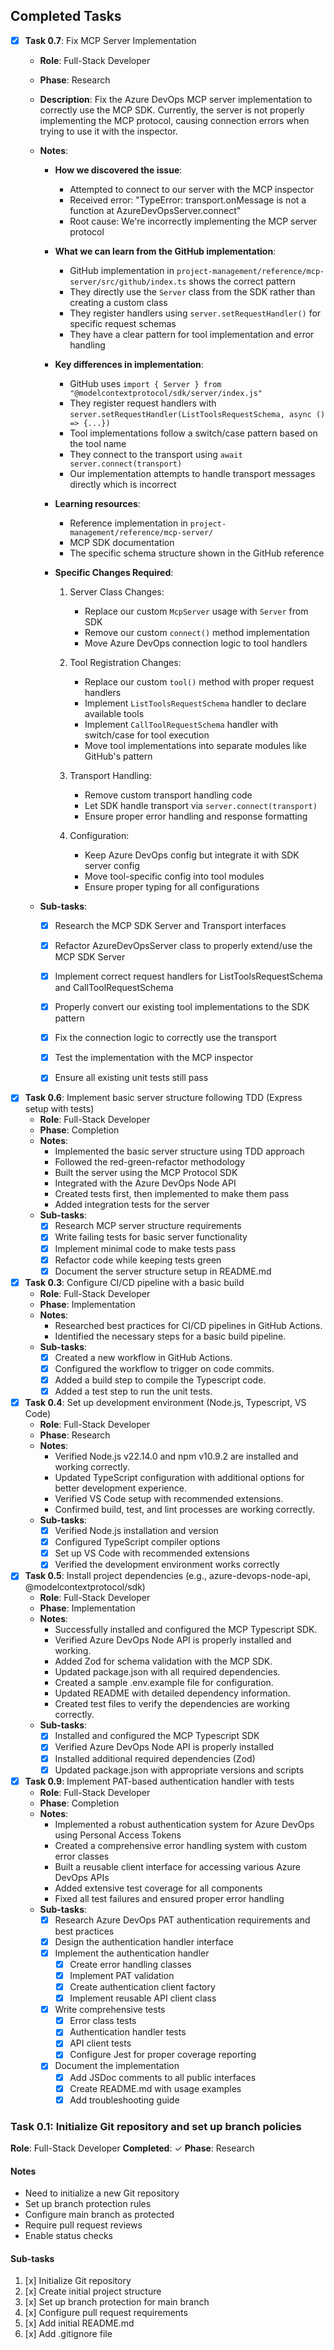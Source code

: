 ## Completed Tasks
- [x] **Task 0.7**: Fix MCP Server Implementation
  - **Role**: Full-Stack Developer
  - **Phase**: Research
  - **Description**: Fix the Azure DevOps MCP server implementation to correctly use the MCP SDK. Currently, the server is not properly implementing the MCP protocol, causing connection errors when trying to use it with the inspector.
  - **Notes**:
    - **How we discovered the issue**:
      - Attempted to connect to our server with the MCP inspector
      - Received error: "TypeError: transport.onMessage is not a function at AzureDevOpsServer.connect"
      - Root cause: We're incorrectly implementing the MCP server protocol
    
    - **What we can learn from the GitHub implementation**:
      - GitHub implementation in `project-management/reference/mcp-server/src/github/index.ts` shows the correct pattern
      - They directly use the `Server` class from the SDK rather than creating a custom class
      - They register handlers using `server.setRequestHandler()` for specific request schemas
      - They have a clear pattern for tool implementation and error handling
    
    - **Key differences in implementation**:
      - GitHub uses `import { Server } from "@modelcontextprotocol/sdk/server/index.js"`
      - They register request handlers with `server.setRequestHandler(ListToolsRequestSchema, async () => {...})`
      - Tool implementations follow a switch/case pattern based on the tool name
      - They connect to the transport using `await server.connect(transport)`
      - Our implementation attempts to handle transport messages directly which is incorrect
    
    - **Learning resources**:
      - Reference implementation in `project-management/reference/mcp-server/`
      - MCP SDK documentation
      - The specific schema structure shown in the GitHub reference

    - **Specific Changes Required**:
      1. Server Class Changes:
         - Replace our custom `McpServer` usage with `Server` from SDK
         - Remove our custom `connect()` method implementation
         - Move Azure DevOps connection logic to tool handlers
      
      2. Tool Registration Changes:
         - Replace our custom `tool()` method with proper request handlers
         - Implement `ListToolsRequestSchema` handler to declare available tools
         - Implement `CallToolRequestSchema` handler with switch/case for tool execution
         - Move tool implementations into separate modules like GitHub's pattern
      
      3. Transport Handling:
         - Remove custom transport handling code
         - Let SDK handle transport via `server.connect(transport)`
         - Ensure proper error handling and response formatting
      
      4. Configuration:
         - Keep Azure DevOps config but integrate it with SDK server config
         - Move tool-specific config into tool modules
         - Ensure proper typing for all configurations

  - **Sub-tasks**:
    - [x] Research the MCP SDK Server and Transport interfaces
    - [x] Refactor AzureDevOpsServer class to properly extend/use the MCP SDK Server
    - [x] Implement correct request handlers for ListToolsRequestSchema and CallToolRequestSchema
    - [x] Properly convert our existing tool implementations to the SDK pattern
    - [x] Fix the connection logic to correctly use the transport
    - [x] Test the implementation with the MCP inspector
    - [x] Ensure all existing unit tests still pass


- [x] **Task 0.6**: Implement basic server structure following TDD (Express setup with tests)
  - **Role**: Full-Stack Developer
  - **Phase**: Completion
  - **Notes**:
    - Implemented the basic server structure using TDD approach
    - Followed the red-green-refactor methodology
    - Built the server using the MCP Protocol SDK
    - Integrated with the Azure DevOps Node API
    - Created tests first, then implemented to make them pass
    - Added integration tests for the server
  - **Sub-tasks**:
    - [x] Research MCP server structure requirements
    - [x] Write failing tests for basic server functionality
    - [x] Implement minimal code to make tests pass
    - [x] Refactor code while keeping tests green
    - [x] Document the server structure setup in README.md

- [x] **Task 0.3**: Configure CI/CD pipeline with a basic build
  - **Role**: Full-Stack Developer
  - **Phase**: Implementation
  - **Notes**:
    - Researched best practices for CI/CD pipelines in GitHub Actions.
    - Identified the necessary steps for a basic build pipeline.
  - **Sub-tasks**:
    - [x] Created a new workflow in GitHub Actions.
    - [x] Configured the workflow to trigger on code commits.
    - [x] Added a build step to compile the Typescript code.
    - [x] Added a test step to run the unit tests.

- [x] **Task 0.4**: Set up development environment (Node.js, Typescript, VS Code)
  - **Role**: Full-Stack Developer
  - **Phase**: Research
  - **Notes**:
    - Verified Node.js v22.14.0 and npm v10.9.2 are installed and working correctly.
    - Updated TypeScript configuration with additional options for better development experience.
    - Verified VS Code setup with recommended extensions.
    - Confirmed build, test, and lint processes are working correctly.
  - **Sub-tasks**:
    - [x] Verified Node.js installation and version
    - [x] Configured TypeScript compiler options
    - [x] Set up VS Code with recommended extensions
    - [x] Verified the development environment works correctly

- [x] **Task 0.5**: Install project dependencies (e.g., azure-devops-node-api, @modelcontextprotocol/sdk)
  - **Role**: Full-Stack Developer
  - **Phase**: Implementation
  - **Notes**:
    - Successfully installed and configured the MCP Typescript SDK.
    - Verified Azure DevOps Node API is properly installed and working.
    - Added Zod for schema validation with the MCP SDK.
    - Updated package.json with all required dependencies.
    - Created a sample .env.example file for configuration.
    - Updated README with detailed dependency information.
    - Created test files to verify the dependencies are working correctly.
  - **Sub-tasks**:
    - [x] Installed and configured the MCP Typescript SDK
    - [x] Verified Azure DevOps Node API is properly installed
    - [x] Installed additional required dependencies (Zod)
    - [x] Updated package.json with appropriate versions and scripts

- [x] **Task 0.9**: Implement PAT-based authentication handler with tests
  - **Role**: Full-Stack Developer
  - **Phase**: Completion
  - **Notes**:
    - Implemented a robust authentication system for Azure DevOps using Personal Access Tokens
    - Created a comprehensive error handling system with custom error classes
    - Built a reusable client interface for accessing various Azure DevOps APIs
    - Added extensive test coverage for all components
    - Fixed all test failures and ensured proper error handling
  - **Sub-tasks**:
    - [x] Research Azure DevOps PAT authentication requirements and best practices
    - [x] Design the authentication handler interface
    - [x] Implement the authentication handler
      - [x] Create error handling classes
      - [x] Implement PAT validation
      - [x] Create authentication client factory
      - [x] Implement reusable API client class
    - [x] Write comprehensive tests
      - [x] Error class tests
      - [x] Authentication handler tests
      - [x] API client tests
      - [x] Configure Jest for proper coverage reporting
    - [x] Document the implementation
      - [x] Add JSDoc comments to all public interfaces
      - [x] Create README.md with usage examples
      - [x] Add troubleshooting guide

### Task 0.1: Initialize Git repository and set up branch policies
**Role**: Full-Stack Developer
**Completed**: ✓
**Phase**: Research

#### Notes
- Need to initialize a new Git repository
- Set up branch protection rules
- Configure main branch as protected
- Require pull request reviews
- Enable status checks

#### Sub-tasks
1. [x] Initialize Git repository
2. [x] Create initial project structure
3. [x] Set up branch protection for main branch
4. [x] Configure pull request requirements
5. [x] Add initial README.md
6. [x] Add .gitignore file
